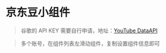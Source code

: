 # 京东豆小组件

> 谷歌的 API KEY 需要自行申请，地址：<a href="https://developers.google.com/youtube/v3/getting-started">YouTube DataAPI</a>

> 多个账号，在组件列表左滑动组件，复制设置组件信息即可
